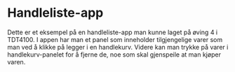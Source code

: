 # Handleliste-app

Dette er et eksempel på en handleliste-app man kunne laget på øving 4 i TDT4100. I appen har man et panel som inneholder tilgjengelige varer som man ved å klikke på legger i en handlekurv. Videre kan man trykke på varer i handlekurv-panelet for å fjerne de, noe som skal gjenspeile at man kjøper varen.
